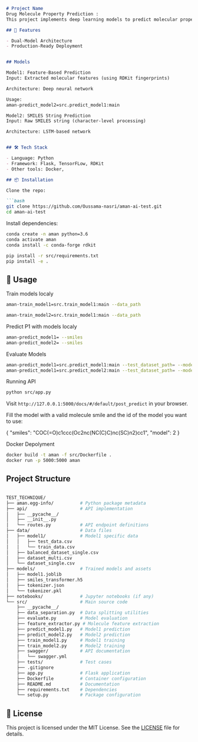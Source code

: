 
```markdown
# Project Name
Drug Molecule Property Prediction :
This project implements deep learning models to predict molecular properties from SMILES strings, aiming to assist in drug design by optimizing molecule selection.

## 🚀 Features

- Dual-Model Architecture
- Production-Ready Deployment


## Models

Model1: Feature-Based Prediction
Input: Extracted molecular features (using RDKit fingerprints)

Architecture: Deep neural network

Usage:
aman-predict_model2=src.predict_model1:main

Model2: SMILES String Prediction
Input: Raw SMILES string (character-level processing)

Architecture: LSTM-based network


## 🛠️ Tech Stack

- Language: Python
- Framework: Flask, TensorFLow, RDKit
- Other tools: Docker, 

## 📦 Installation

Clone the repo:

```bash
git clone https://github.com/Oussama-nasri/aman-ai-test.git
cd aman-ai-test

```

Install dependencies:

```bash
conda create -n aman python=3.6
conda activate aman
conda install -c conda-forge rdkit

pip install -r src/requirements.txt
pip install -e .
```

## 🧪 Usage

Train models localy

```bash
aman-train_model1=src.train_model1:main --data_path

aman-train_model2=src.train_model1:main --data_path
```

Predict P1 with models localy

```bash
aman-predict_model1= --smiles
aman-predict_model2= --smiles
```

Evaluate Models
```bash
aman-predict_model1=src.predict_model1:main --test_dataset_path= --model_path=
aman-predict_model1=src.predict_model2:main --test_dataset_path= --model_path=  --tokenizer_path=
```


Running API
```bash
python src/app.py
```
Visit `http://127.0.0.1:5000/docs/#/default/post_predict` in your browser.

Fill the model with a valid molecule smile and the id of the model you want to use:

{
  "smiles": "COC(=O)c1ccc(Oc2nc(NC(C)C)nc(SC)n2)cc1",
  "model": 2
}

Docker Depolyment
```bash
docker build -t aman -f src/Dockerfile .
docker run -p 5000:5000 aman
```


## Project Structure
```bash

TEST_TECHNIQUE/
├── aman.egg-info/          # Python package metadata
├── api/                    # API implementation
│   ├── __pycache__/
│   ├── __init__.py
│   └── routes.py           # API endpoint definitions
├── data/                   # Data files
│   ├── model1/             # Model1 specific data
│   │   ├── test_data.csv
│   │   └── train_data.csv
│   ├── balanced_dataset_single.csv
│   ├── dataset_multi.csv
│   └── dataset_single.csv
├── models/                 # Trained models and assets
│   ├── model1.joblib
│   ├── smiles_transformer.h5
│   ├── tokenizer.json
│   └── tokenizer.pkl
├── notebooks/              # Jupyter notebooks (if any)
└── src/                    # Main source code
    ├── __pycache__/
    ├── data_separation.py  # Data splitting utilities
    ├── evaluate.py         # Model evaluation
    ├── feature_extractor.py # Molecule feature extraction
    ├── predict_model1.py   # Model1 prediction
    ├── predict_model2.py   # Model2 prediction
    ├── train_model1.py     # Model1 training
    ├── train_model2.py     # Model2 training
    ├── swagger/            # API documentation
    │   └── swagger.yml
    ├── tests/              # Test cases
    ├── .gitignore
    ├── app.py              # Flask application
    ├── Dockerfile          # Container configuration
    ├── README.md           # Documentation
    ├── requirements.txt    # Dependencies
    └── setup.py            # Package configuration
```
## 📄 License

This project is licensed under the MIT License. See the [LICENSE](LICENSE) file for details.


```